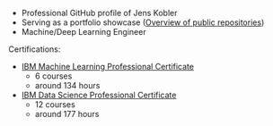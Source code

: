 - Professional GitHub profile of Jens Kobler
- Serving as a portfolio showcase ([Overview of public repositories](https://github.com/jenskobler/Overview_Public))
- Machine/Deep Learning Engineer

Certifications:

- [IBM Machine Learning Professional Certificate](https://www.coursera.org/professional-certificates/ibm-machine-learning)
  - 6 courses
  - around 134 hours
- [IBM Data Science Professional Certificate](https://www.coursera.org/professional-certificates/ibm-data-science)
  - 12 courses
  - around 177 hours 

<!---
jenskobler/jenskobler is a ✨ special ✨ repository because its `README.md` (this file) appears on your GitHub profile.
You can click the Preview link to take a look at your changes.
--->
